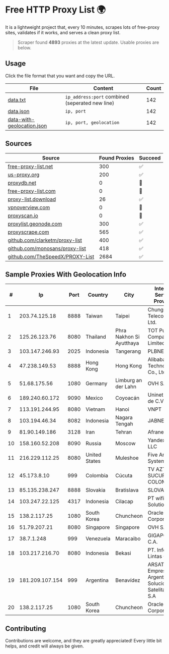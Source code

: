 
# Free HTTP Proxy List 🌍

It is a lightweight project that, every 10 minutes, scrapes lots of free-proxy sites, validates if it works, and serves a clean proxy list.


> Scraper found **4893** proxies at the latest update. Usable proxies are below.

## Usage

Click the file format that you want and copy the URL.


|File|Content|Count|
|----|-------|-----|
|[data.txt](https://raw.githubusercontent.com/themiralay/Proxy-List-World/master/data.txt)|`ip_address:port` combined (seperated new line)|142|
|[data.json](https://raw.githubusercontent.com/themiralay/Proxy-List-World/master/data.json)|`ip, port`|142|
|[data-with-geolocation.json](https://raw.githubusercontent.com/themiralay/Proxy-List-World/master/data-with-geolocation.json)|`ip, port, geolocation`|142|

## Sources

|Source|Found Proxies|Succeed|
|------|-------------|-------|
|[free-proxy-list.net](https://free-proxy-list.net)|300|✅|
|[us-proxy.org](https://www.us-proxy.org)|200|✅|
|[proxydb.net](http://proxydb.net)|0|🚫|
|[free-proxy-list.com](https://free-proxy-list.com/?page=&port=&type%5B%5D=http&type%5B%5D=https&up_time=0&search=Search)|0|🚫|
|[proxy-list.download](https://www.proxy-list.download/HTTP)|26|✅|
|[vpnoverview.com](https://vpnoverview.com/privacy/anonymous-browsing/free-proxy-servers)|0|🚫|
|[proxyscan.io](https://www.proxyscan.io)|0|🚫|
|[proxylist.geonode.com](https://proxylist.geonode.com/api/proxy-list?limit=300&page=1&sort_by=lastChecked&sort_type=desc&protocols=http,https)|300|✅|
|[proxyscrape.com](https://api.proxyscrape.com/v2/?request=displayproxies&protocol=http&timeout=10000&country=all&ssl=all&anonymity=all)|565|✅|
|[github.com/clarketm/proxy-list](https://raw.githubusercontent.com/clarketm/proxy-list/master/proxy-list-raw.txt)|400|✅|
|[github.com/monosans/proxy-list](https://raw.githubusercontent.com/monosans/proxy-list/main/proxies/http.txt)|418|✅|
|[github.com/TheSpeedX/PROXY-List](https://raw.githubusercontent.com/TheSpeedX/PROXY-List/master/http.txt)|2684|✅|


## Sample Proxies With Geolocation Info

|#|Ip|Port|Country|City|Internet Service Provider|
|-|--|----|-------|----|-------------------------|
|1|203.74.125.18|8888|Taiwan|Taipei|Chunghwa Telecom Co., Ltd.|
|2|125.26.123.76|8080|Thailand|Phra Nakhon Si Ayutthaya|TOT Public Company Limited|
|3|103.147.246.93|2025|Indonesia|Tangerang|PLBNET|
|4|47.238.149.53|8888|Hong Kong|Hong Kong|Alibaba (US) Technology Co., Ltd.|
|5|51.68.175.56|1080|Germany|Limburg an der Lahn|OVH SAS|
|6|189.240.60.172|9090|Mexico|Coyoacán|Uninet S.A. de C.V.|
|7|113.191.244.95|8080|Vietnam|Hanoi|VNPT|
|8|103.194.46.34|8082|Indonesia|Nagara Tengah|JABNET|
|9|81.90.149.186|3128|Iran|Tehran|Afranet|
|10|158.160.52.208|8090|Russia|Moscow|Yandex.Cloud LLC|
|11|216.229.112.25|8080|United States|Muleshoe|Five Area Systems, LLC|
|12|45.173.8.10|999|Colombia|Cúcuta|TV AZTECA SUCURSAL COLOMBIA|
|13|85.135.238.247|8888|Slovakia|Bratislava|SLOVANET|
|14|103.247.22.125|4317|Indonesia|Cilacap|PT wifian Solution|
|15|138.2.117.25|1080|South Korea|Chuncheon|Oracle Corporation|
|16|51.79.207.21|8080|Singapore|Singapore|OVH SAS|
|17|38.7.1.248|999|Venezuela|Maracaibo|GIGAPOP, C.A.|
|18|103.217.216.70|8080|Indonesia|Bekasi|PT. Infotama Lintas Global|
|19|181.209.107.154|999|Argentina|Benavídez|ARSAT - Empresa Argentina de Soluciones Satelitales S.A|
|20|138.2.117.25|1080|South Korea|Chuncheon|Oracle Corporation|



## Contributing

Contributions are welcome, and they are greatly appreciated! Every
little bit helps, and credit will always be given.

